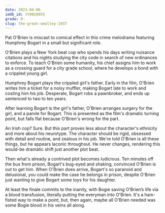 ```yaml
---
date: 2023-04-06
imdb_id: tt0028955
grade: D-
slug: the-great-omalley-1937
---
```


Pat O'Brien is miscast to comical effect in this crime melodrama featuring Humphrey Bogart in a small but significant role.

O'Brien plays a New York beat cop who spends his days writing nuisance citations and his nights studying the city code in search of new ordinances to enforce. To teach O'Brien some humanity, his chief assigns him to work as a crossing guard for a city grade school, where he develops a bond with a crippled young girl.

Humphrey Bogart plays the crippled girl's father. Early in the film, O'Brien writes him a ticket for a noisy muffler, making Bogart late to work and costing him his job. Desperate, Bogart robs a pawnbroker, and ends up sentenced to two to ten years.

After learning Bogart is the girl's father, O'Brien arranges surgery for the girl, and a parole for Bogart. This is presented as the film's dramatic turning point, but falls flat because O'Brien's wrong for the part.

An Irish cop? Sure. But this part proves less about the character's ethnicity and more about his neurotype. The character should be rigid, obsessed with detail and routine, and zealous in his job. We're told O'Brien is all these things, but he appears laconic throughout. He never changes, rendering this would-be dramatic shift just another plot beat.

Then what's already a contrived plot becomes ludicrous. Ten minutes off the bus from prison, Bogart's bug-eyed and shaking, convinced O'Brien is out to get him. When O'Brien does arrive, Bogart's so paranoid and delusional, you could make the case he belongs in prison, despite O'Brien just wanting to give Bogart some toys for his daughter.

At least the finale commits to the inanity, with Bogie saving O’Brien’s life via a blood transfusion, literally putting the everyman into O'Brien. It's a ham-fisted way to make a point, but, then again, maybe all O’Brien needed was some Bogie blood in his veins all along.

